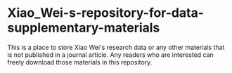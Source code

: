 # Xiao_Wei-s-repository-for-data-supplementary-materials
This is a place to store Xiao Wei's research data or any other materials that is not published in a journal article. Any readers who are interested can freely download those materials in this repository.
